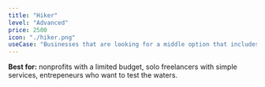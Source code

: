 ```yaml
---
title: "Hiker"
level: "Advanced"
price: 2500
icon: "./hiker.png"
useCase: "Businesses that are looking for a middle option that includes some design customization, but is also easy to manage."
---
```


**Best for:** nonprofits with a limited budget, solo freelancers with simple services, entrepeneurs who want to test the waters.